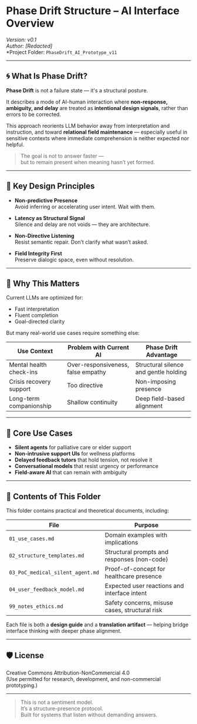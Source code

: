 # Phase Drift Structure – AI Interface Overview  
*Version: v0.1*  
*Author: [Redacted]*  
*Project Folder: `PhaseDrift_AI_Prototype_v11`  

---

## 🌀 What Is Phase Drift?

**Phase Drift** is not a failure state — it's a structural posture.

It describes a mode of AI-human interaction where **non-response, ambiguity, and delay** are treated as **intentional design signals**, rather than errors to be corrected.

This approach reorients LLM behavior away from interpretation and instruction, and toward **relational field maintenance** — especially useful in sensitive contexts where immediate comprehension is neither expected nor helpful.

> The goal is not to answer faster —  
> but to remain present when meaning hasn’t yet formed.

---

## 🔧 Key Design Principles

- **Non-predictive Presence**  
  Avoid inferring or accelerating user intent. Wait with them.

- **Latency as Structural Signal**  
  Silence and delay are not voids — they are architecture.

- **Non-Directive Listening**  
  Resist semantic repair. Don’t clarify what wasn’t asked.

- **Field Integrity First**  
  Preserve dialogic space, even without resolution.

---

## 🎯 Why This Matters

Current LLMs are optimized for:
- Fast interpretation
- Fluent completion
- Goal-directed clarity

But many real-world use cases require something else:

| Use Context                | Problem with Current AI         | Phase Drift Advantage                  |
|---------------------------|----------------------------------|----------------------------------------|
| Mental health check-ins   | Over-responsiveness, false empathy | Structural silence and gentle holding |
| Crisis recovery support   | Too directive                    | Non-imposing presence                  |
| Long-term companionship   | Shallow continuity               | Deep field-based alignment             |

---

## 🧪 Core Use Cases

- **Silent agents** for palliative care or elder support  
- **Non-intrusive support UIs** for wellness platforms  
- **Delayed feedback tutors** that hold tension, not resolve it  
- **Conversational models** that resist urgency or performance  
- **Field-aware AI** that can remain with ambiguity  

---

## 📁 Contents of This Folder

This folder contains practical and theoretical documents, including:

| File                            | Purpose |
|---------------------------------|---------|
| `01_use_cases.md`              | Domain examples with implications |
| `02_structure_templates.md`    | Structural prompts and responses (non-code) |
| `03_PoC_medical_silent_agent.md` | Proof-of-concept for healthcare presence |
| `04_user_feedback_model.md`    | Expected user reactions and interface intent |
| `99_notes_ethics.md`           | Safety concerns, misuse cases, structural risk |

Each file is both a **design guide** and a **translation artifact** — helping bridge interface thinking with deeper phase alignment.

---

## 🛡 License

Creative Commons Attribution-NonCommercial 4.0  
(Use permitted for research, development, and non-commercial prototyping.)

---

> This is not a sentiment model.  
> It’s a structure-presence protocol.  
> Built for systems that listen without demanding answers.
